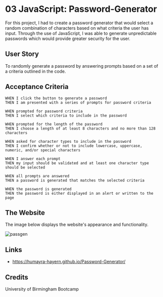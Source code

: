 # 03 JavaScript: Password-Generator

For this project, I had to create a password generator that would select a random combination of characters based on what criteria the user has input. Through the use of JavaScript, I was able to generate unpredictable passwords which would provide greater security for the user. 



## User Story

 To randomly generate a password by answering prompts based on a set of a criteria outlined in the code.

## Acceptance Criteria

```
WHEN I click the button to generate a password
THEN I am presented with a series of prompts for password criteria

WHEN prompted for password criteria
THEN I select which criteria to include in the password

WHEN prompted for the length of the password
THEN I choose a length of at least 8 characters and no more than 128 characters

WHEN asked for character types to include in the password
THEN I confirm whether or not to include lowercase, uppercase, numeric, and/or special characters

WHEN I answer each prompt
THEN my input should be validated and at least one character type should be selected

WHEN all prompts are answered
THEN a password is generated that matches the selected criteria

WHEN the password is generated
THEN the password is either displayed in an alert or written to the page
```

## The Website
The image below displays the website's appearance and functionality.

![passgen](https://user-images.githubusercontent.com/95111780/170123318-811ef807-16f6-4894-a539-9d7e7e7d7e90.PNG)


## Links
*  https://humayra-hayern.github.io/Password-Generator/


## Credits
University of Birmingham Bootcamp

